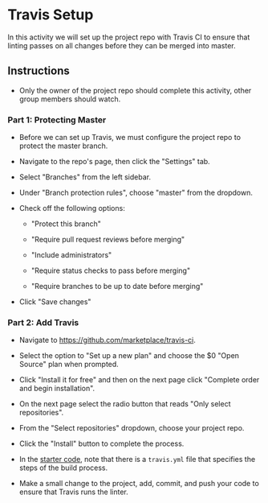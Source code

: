# Travis Setup

In this activity we will set up the project repo with Travis CI to ensure that linting passes on all changes before they can be merged into master.

## Instructions

* Only the owner of the project repo should complete this activity, other group members should watch.

### Part 1: Protecting Master

* Before we can set up Travis, we must configure the project repo to protect the master branch.

* Navigate to the repo's page, then click the "Settings" tab.

* Select "Branches" from the left sidebar.

* Under "Branch protection rules", choose "master" from the dropdown.

* Check off the following options:

  * "Protect this branch"

  * "Require pull request reviews before merging"

  * "Include administrators"

  * "Require status checks to pass before merging"

  * "Require branches to be up to date before merging"

* Click "Save changes"

### Part 2: Add Travis

* Navigate to <https://github.com/marketplace/travis-ci>.

* Select the option to "Set up a new plan" and choose the $0 "Open Source" plan when prompted.

* Click "Install it for free" and then on the next page click "Complete order and begin installation".

* On the next page select the radio button that reads "Only select repositories".

* From the "Select repositories" dropdown, choose your project repo.

* Click the "Install" button to complete the process.

* In the [starter code](`../../../14-Full-Stack/04-Important/Sequelize-Passport-Example`), note that there is a `travis.yml` file that specifies the steps of the build process. 

* Make a small change to the project, add, commit, and push your code to ensure that Travis runs the linter.